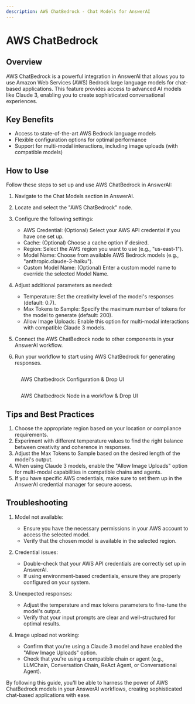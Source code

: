 ```yaml
---
description: AWS ChatBedrock - Chat Models for AnswerAI
---
```


# AWS ChatBedrock

## Overview

AWS ChatBedrock is a powerful integration in AnswerAI that allows you to use Amazon Web Services (AWS) Bedrock large language models for chat-based applications. This feature provides access to advanced AI models like Claude 3, enabling you to create sophisticated conversational experiences.

## Key Benefits

-   Access to state-of-the-art AWS Bedrock language models
-   Flexible configuration options for optimal performance
-   Support for multi-modal interactions, including image uploads (with compatible models)

## How to Use

Follow these steps to set up and use AWS ChatBedrock in AnswerAI:

1. Navigate to the Chat Models section in AnswerAI.
2. Locate and select the "AWS ChatBedrock" node.

3. Configure the following settings:

    - AWS Credential: (Optional) Select your AWS API credential if you have one set up.
    - Cache: (Optional) Choose a cache option if desired.
    - Region: Select the AWS region you want to use (e.g., "us-east-1").
    - Model Name: Choose from available AWS Bedrock models (e.g., "anthropic.claude-3-haiku").
    - Custom Model Name: (Optional) Enter a custom model name to override the selected Model Name.

4. Adjust additional parameters as needed:

    - Temperature: Set the creativity level of the model's responses (default: 0.7).
    - Max Tokens to Sample: Specify the maximum number of tokens for the model to generate (default: 200).
    - Allow Image Uploads: Enable this option for multi-modal interactions with compatible Claude 3 models.

5. Connect the AWS ChatBedrock node to other components in your AnswerAI workflow.

6. Run your workflow to start using AWS ChatBedrock for generating responses.

<!-- TODO: Screenshot of the AWS ChatBedrock node configuration panel -->
<figure><img src="/.gitbook/assets/screenshots/aws chatbedrock node.png" alt="" /><figcaption><p>AWS Chatbedrock Configuration &#x26; Drop UI</p></figcaption></figure>
<figure><img src="/.gitbook/assets/screenshots/aws chatbedrock in a workflow.png" alt="" /><figcaption><p>AWS Chatbedrock Node in a workflow &#x26; Drop UI</p></figcaption></figure>

## Tips and Best Practices

1. Choose the appropriate region based on your location or compliance requirements.
2. Experiment with different temperature values to find the right balance between creativity and coherence in responses.
3. Adjust the Max Tokens to Sample based on the desired length of the model's output.
4. When using Claude 3 models, enable the "Allow Image Uploads" option for multi-modal capabilities in compatible chains and agents.
5. If you have specific AWS credentials, make sure to set them up in the AnswerAI credential manager for secure access.

## Troubleshooting

1. Model not available:

    - Ensure you have the necessary permissions in your AWS account to access the selected model.
    - Verify that the chosen model is available in the selected region.

2. Credential issues:

    - Double-check that your AWS API credentials are correctly set up in AnswerAI.
    - If using environment-based credentials, ensure they are properly configured on your system.

3. Unexpected responses:

    - Adjust the temperature and max tokens parameters to fine-tune the model's output.
    - Verify that your input prompts are clear and well-structured for optimal results.

4. Image upload not working:
    - Confirm that you're using a Claude 3 model and have enabled the "Allow Image Uploads" option.
    - Check that you're using a compatible chain or agent (e.g., LLMChain, Conversation Chain, ReAct Agent, or Conversational Agent).

By following this guide, you'll be able to harness the power of AWS ChatBedrock models in your AnswerAI workflows, creating sophisticated chat-based applications with ease.
